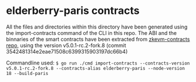 # elderberry-paris contracts

All the files and directories within this directory have been generated using the import-contracts command of the CLI in this repo.
The ABI and the binnaries of the smart contracts have been extracted from [zkevm-contracts repo](https://github.com/0xPolygonHermez/zkevm-contracts), using the version v5.0.1-rc.2-fork.8 (commit 3542481314e2eae71508c6399315903197dc66b4)

Commandline used: ` $ go run ./cmd import-contracts --contracts-version v5.0.1-rc.2-fork.8 --contracts-alias elderberry-paris --node-version 18 --build-paris `


